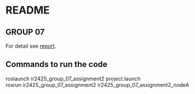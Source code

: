 # README #

## GROUP 07 ##
For detail see [report](Report.pdf).

## Commands to run the code ##
roslaunch ir2425_group_07_assignment2 project.launch  
rosrun ir2425_group_07_assignment2 ir2425_group_07_assignment2_nodeA
